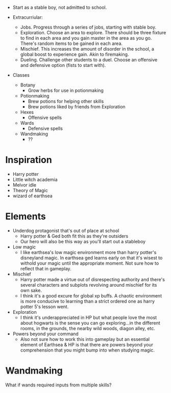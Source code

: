 * Start as a stable boy, not admitted to school.
* Extracurriular:
	* Jobs. Progress through a series of jobs, starting with stable boy. 
	* Exploration. Choose an area to explore. There should be three fixture to find in each area and you gain master in the area as you go. There's random items to be gained in each area.
	* Mischief. This increases the amount of disorder in the school, a global boost to experience gain. Akin to firemaking.
	* Dueling. Challenge other students to a duel. Choose an offensive and defensive option (fists to start with). 

* Classes
	* Botany
		* Grow herbs for use in potionmaking
	* Potionmaking
		* Brew potions for helping other skills
		* Brew potions liked by friends from Exploration
	* Hexes
		* Offensive spells
	* Wards
		* Defensive spells
	* Wandmaking
		* ??

# Inspiration
* Harry potter
* Little witch academia
* Melvor idle
* Theory of Magic
* wizard of earthsea

# Elements
* Underdog protagonist that's out of place at school
	* Harry potter & Ged both fit this as they're outsiders
	* Our hero will also be this way as you'll start out a stableboy 
* Low magic
	* I like earthsea's low magic environment more than harry potter's disneyland magic. In earthsea ged learns early on that it's wisest to withold your magic until the appropriate moment. Not sure how to reflect that in gameplay.
* Mischief
	* Harry potter made a virtue out of disrespecting authority and there's several characters and subplots revolving around mischief for its own sake. 
	* I think it's a good excure for global xp buffs. A chaotic environment is more conducive to learning than a strict ordered one as harry potter 5's lesson went.
* Exploration
	* I think it's underappreciated in HP but what people love the most about hogwarts is the sense you can go exploring...in the different rooms, in the grounds, the nearby wild woods, diagon alley, etc.
* Powers beyond your command
	* Also not sure how to work this into gameplay but an essential element of Earthsea & HP is that there are powers beyond your comprehension that you might bump into when studying magic.


# Wandmaking

What if wands required inputs from multiple skills? 